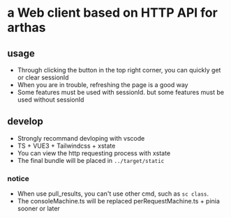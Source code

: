 # a Web client based on HTTP API for arthas

## usage

* Through clicking the button in the top right corner, you can quickly get or clear sessionId
* When you are in trouble, refreshing the page is a good way
* Some features must be used with sessionId. but some features must be used without sessionId

## develop

* Strongly recommand devloping with vscode
* TS + VUE3 + Tailwindcss + xstate
* You can view the http requesting process with xstate
* The final bundle will be placed in `../target/static` 

### notice

* When use pull_results, you can't use other cmd, such as ```sc class```.  
* The consoleMachine.ts will be replaced perRequestMachine.ts + pinia sooner or later

